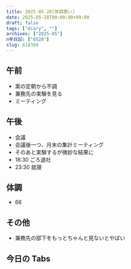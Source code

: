 ```yaml
---
title: 2025-05-28[体調悪い]
date: 2025-05-28T00:00:00+09:00
draft: false
tags: ["diary", ""]
archives: ["2025-05"]
n年日記: ["0528"]
slug: 618394
---
```


## 午前

- 案の定朝から不調
- 兼務先の実験を見る
- ミーティング

## 午後

- 会議
- 会議後一つ、月末の集計ミーティング
- そのあと実験するが微妙な結果に
- 18:30 ごろ退社
- 23:30 就寝

## 体調

- 66

## その他

- 兼務先の部下をもっとちゃんと見ないとやばい

## 今日の Tabs
